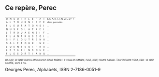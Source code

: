 <style>
    #heterogramme {
        font-size: 50%
    }
    #heterogramme td {
        border-bottom: none;
    }
</style>

<h2>Ce repère<span class="fragment" data-fragment-index="13">, Perec</span></h2>

<table id="heterogramme">
<tbody>
    <tr>
    <td>U</td>
    <td>N</td>
    <td>S</td>
    <td>O</td>
    <td>I</td>
    <td>R</td>
    <td>L</td>
    <td>E</td>
    <td>F</td>
    <td>A</td>
    <td>T</td>
    <td class="fragment" data-fragment-index="1">E, S, A, R, T, I, N, U, L, O + F</td>
    </tr>
    <tr>
    <td>A</td>
    <td>L</td>
    <td>T</td>
    <td>O</td>
    <td>U</td>
    <td>R</td>
    <td>N</td>
    <td>I</td>
    <td>S</td>
    <td>E</td>
    <td>F</td>
    <td class="fragment" data-fragment-index="2">idem, permutés</td>
    </tr>
    <tr>
    <td>F</td>
    <td>L</td>
    <td>E</td>
    <td>U</td>
    <td>R</td>
    <td>A</td>
    <td>T</td>
    <td>O</td>
    <td>N</td>
    <td>S</td>
    <td>I</td>
    <td class="fragment" data-fragment-index="3">…</td>
    </tr>
    <tr>
    <td>N</td>
    <td>U</td>
    <td>S</td>
    <td>F</td>
    <td>O</td>
    <td>L</td>
    <td>A</td>
    <td>T</td>
    <td>R</td>
    <td>E</td>
    <td>I</td>
    <td class="fragment" data-fragment-index="4">…</td>
    </tr>
    <tr>
    <td>L</td>
    <td>T</td>
    <td>R</td>
    <td>O</td>
    <td>U</td>
    <td>A</td>
    <td>E</td>
    <td>N</td>
    <td>S</td>
    <td>I</td>
    <td>F</td>
    <td class="fragment" data-fragment-index="4">…</td>
    </tr>
    <tr>
    <td>F</td>
    <td>L</td>
    <td>A</td>
    <td>N</td>
    <td>T</td>
    <td>R</td>
    <td>U</td>
    <td>S</td>
    <td>E</td>
    <td>O</td>
    <td>I</td>
    <td class="fragment" data-fragment-index="4">…</td>
    </tr>
    <tr>
    <td>S</td>
    <td>I</td>
    <td>F</td>
    <td>L</td>
    <td>O</td>
    <td>U</td>
    <td>T</td>
    <td>R</td>
    <td>E</td>
    <td>N</td>
    <td>A</td>
    <td class="fragment" data-fragment-index="5">…</td>
    </tr>
    <tr>
    <td>S</td>
    <td>A</td>
    <td>L</td>
    <td>E</td>
    <td>T</td>
    <td>O</td>
    <td>U</td>
    <td>R</td>
    <td>I</td>
    <td>N</td>
    <td>F</td>
    <td class="fragment" data-fragment-index="5">…</td>
    </tr>
    <tr>
    <td>L</td>
    <td>U</td>
    <td>E</td>
    <td>N</td>
    <td>T</td>
    <td>S</td>
    <td>O</td>
    <td>I</td>
    <td>F</td>
    <td>R</td>
    <td>A</td>
    <td class="fragment" data-fragment-index="5">…</td>
    </tr>
    <tr>
    <td>L</td>
    <td>E</td>
    <td>T</td>
    <td>A</td>
    <td>R</td>
    <td>I</td>
    <td>N</td>
    <td>S</td>
    <td>O</td>
    <td>U</td>
    <td>F</td>
    <td class="fragment" data-fragment-index="5">…</td>
    </tr>
    <tr>
    <td>F</td>
    <td>L</td>
    <td>E</td>
    <td>S</td>
    <td>O</td>
    <td>R</td>
    <td>T</td>
    <td>I</td>
    <td>A</td>
    <td>N</td>
    <td>U</td>
    <td class="fragment" data-fragment-index="5">…</td>
    </tr>

</tbody>
</table>

<p style="font-size:60%" class="fragment" data-fragment-index="12">
Un soir, le fatal tournis effleura ton sinus folâtre : il troua en sifflant, rusé, oisif, l'outre nasale. Tour influent ! Soif, râle : le tarin soufflé, sorti à nu.
</p>

<div class="fragment" data-fragment-index="13">
Georges Perec, Alphabets, ISBN 2-7186-0051-9
</div>

